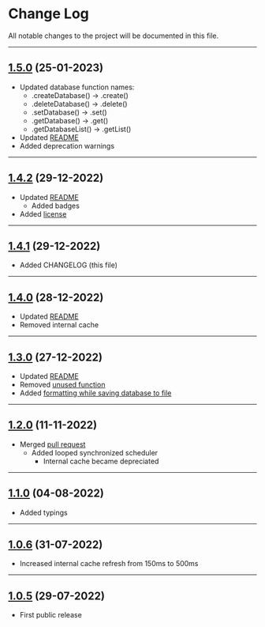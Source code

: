 # Change Log

All notable changes to the project will be documented in this file.

___

## [1.5.0](https://www.npmjs.com/package/@decaded/nyadb/v/1.5.0) (25-01-2023)

* Updated database function names:
  * .createDatabase()   -> .create()
  * .deleteDatabase()   -> .delete()
  * .setDatabase()      -> .set()
  * .getDatabase()      -> .get()
  * .getDatabaseList()  -> .getList()
* Updated [README](https://github.com/Decaded/NyaDB/commit/98d28f57de1adf105c19ee7caec7876378814319)
* Added deprecation warnings
___

## [1.4.2](https://www.npmjs.com/package/@decaded/nyadb/v/1.4.2) (29-12-2022)

* Updated [README](https://github.com/Decaded/NyaDB/commit/18a59db007b9088011b3fd7bf51387c6edd45de2)
  * Added badges
* Added [license](https://github.com/Decaded/NyaDB/blob/master/LICENSE.md)

___

## [1.4.1](https://www.npmjs.com/package/@decaded/nyadb/v/1.4.1) (29-12-2022)

* Added CHANGELOG (this file)

___

## [1.4.0](https://www.npmjs.com/package/@decaded/nyadb/v/1.4.0) (28-12-2022)

* Updated [README](https://github.com/Decaded/NyaDB/commit/433826eae5e9ec4e23c21a18b7b39f477c05c4fb)
* Removed internal cache

___

## [1.3.0](https://www.npmjs.com/package/@decaded/nyadb/v/1.3.0) (27-12-2022)

* Updated [README](https://github.com/Decaded/NyaDB/commit/d63e61e89f26c599a202a0da3f62b91172bc7951)
* Removed [unused function](https://github.com/Decaded/NyaDB/commit/6b58b12dcc1bf19fdad71eb22f9c572f99701785)
* Added [formatting while saving database to file](https://github.com/Decaded/NyaDB/commit/69f02485edafe0ad1e16760dc6047d348bbcf4c8)

___

## [1.2.0](https://www.npmjs.com/package/@decaded/nyadb/v/1.2.0) (11-11-2022)

* Merged [pull request](https://github.com/Decaded/NyaDB/pull/1)
  * Added looped synchronized scheduler
    * Internal cache became depreciated

___

## [1.1.0](https://www.npmjs.com/package/@decaded/nyadb/v/1.1.0) (04-08-2022)

* Added typings

___

## [1.0.6](https://www.npmjs.com/package/@decaded/nyadb/v/1.0.6) (31-07-2022)

* Increased internal cache refresh from 150ms to 500ms

___

## [1.0.5](https://www.npmjs.com/package/@decaded/nyadb/v/1.0.5) (29-07-2022)

* First public release
